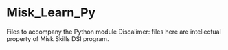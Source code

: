# Misk_Learn_Py
Files to accompany the Python module
Discalimer: files here are intellectual property of Misk Skills DSI program. 
